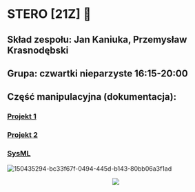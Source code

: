 # STERO [21Z] 🤖 
## Skład zespołu: Jan Kaniuka, Przemysław Krasnodębski
## Grupa: czwartki nieparzyste 16:15-20:00
  
## Część manipulacyjna (dokumentacja):
###  [Projekt 1](https://github.com/STERO-21Z/kaniuka-krasnodebski/blob/tiago/docs/pick_and_place.md) 
###  [Projekt 2](https://github.com/STERO-21Z/kaniuka-krasnodebski/blob/tiago/docs/open_cabinet.md)
###  [SysML](https://github.com/STERO-21Z/kaniuka-krasnodebski/blob/tiago/docs/projekt2_sysml.md)

![150435294-bc33f67f-0494-445d-b143-80bb06a3f1ad](https://user-images.githubusercontent.com/80155305/218339441-040887ec-2f86-4353-a7fb-a120791fbdba.gif)

<p align="center">
  <img src="https://user-images.githubusercontent.com/80155305/218342459-a5f08393-29fd-4d72-844a-4ae9e626c24d.png" />
</p>

